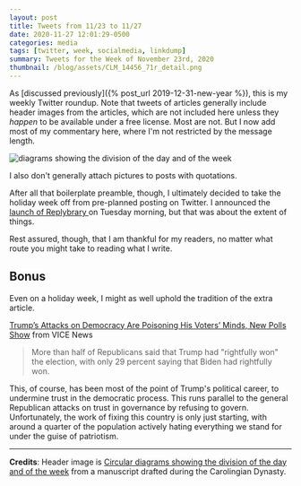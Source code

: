 ```yaml
---
layout: post
title: Tweets from 11/23 to 11/27
date: 2020-11-27 12:01:29-0500
categories: media
tags: [twitter, week, socialmedia, linkdump]
summary: Tweets for the Week of November 23rd, 2020
thumbnail: /blog/assets/CLM_14456_71r_detail.png
---
```


As [discussed previously]({% post_url 2019-12-31-new-year %}), this is my weekly Twitter roundup.  Note that tweets of articles generally include header images from the articles, which are not included here unless they *happen* to be available under a free license.  Most are not.  But I now add most of my commentary here, where I'm not restricted by the message length.

![diagrams showing the division of the day and of the week](/blog/assets/CLM_14456_71r_detail.png "diagrams showing the division of the day and of the week")

I also don't generally attach pictures to posts with quotations.

After all that boilerplate preamble, though, I ultimately decided to take the holiday week off from pre-planned posting on Twitter.  I announced the [launch of Replybrary <i class="fab fa-twitter"></i>](https://twitter.com/jcolag/status/1331237133089087488) on Tuesday morning, but that was about the extent of things.

Rest assured, though, that I am thankful for my readers, no matter what route you might take to reading what I write.

## Bonus

Even on a holiday week, I might as well uphold the tradition of the extra article.

<i class="fas fa-square"></i> [Trump’s Attacks on Democracy Are Poisoning His Voters’ Minds, New Polls Show](https://www.vice.com/en_us/article/5dpg8d/trumps-attacks-on-democracy-are-poisoning-his-voters-minds-new-polls-show) from VICE News

 > More than half of Republicans said that Trump had "rightfully won" the election, with only 29 percent saying that Biden had rightfully won.

This, of course, has been most of the point of Trump's political career, to undermine trust in the democratic process.  This runs parallel to the general Republican attacks on trust in governance by refusing to govern.  Unfortunately, the work of fixing this country is only just starting, with around a quarter of the population actively hating everything we stand for under the guise of patriotism.

* * *

**Credits**:  Header image is [Circular diagrams showing the division of the day and of the week](https://en.wikipedia.org/wiki/Week#/media/File:CLM_14456_71r_detail.jpg) from a manuscript drafted during the Carolingian Dynasty.
